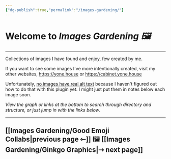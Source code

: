 ```yaml
---
{"dg-publish":true,"permalink":"/images-gardening/"}
---
```



# Welcome to *Images Gardening 🖼️*

---

Collections of images I have found and enjoy, few created by me. 

If you want to see some images I've more intentionally created, visit my other websites, https://yone.house or https://cabinet.yone.house

Unfortunately, <span style="text-decoration: underline">no images have real alt text</span> because I haven't figured out how to do that with this plugin yet. I might just put them in notes below each image soon. 

*View the graph or links at the bottom to search through directory and structure, or just jump in with the links below.*

---
## [[Images Gardening/Good Emoji Collabs\|previous page ⇽]]  🖼️  [[Images Gardening/Ginkgo Graphics\|⇾ next page]]